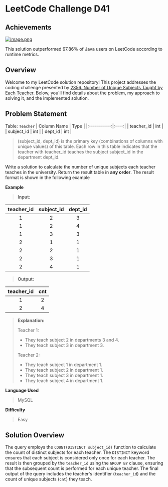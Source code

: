 
# LeetCode Challenge D41
## Achievements
[![image.png](https://i.postimg.cc/tR5RX1cz/image.png)](https://postimg.cc/Hjr1zLdJ)

This solution outperformed 97.86% of Java users on LeetCode according to runtime metrics.

## Overview

Welcome to my LeetCode solution repository! This project addresses the coding challenge presented by [2356. Number of Unique Subjects Taught by Each Teacher](https://leetcode.com/problems/number-of-unique-subjects-taught-by-each-teacher/). Below, you'll find details about the problem, my approach to solving it, and the implemented solution.

## Problem Statement
Table:  `Teacher`
| Column Name | Type |
|:-----------:|:----:|
|  teacher_id |  int |
|  subject_id |  int |
|   dept_id   |  int |

> (subject_id, dept_id) is the primary key (combinations of columns with unique values) of this table. Each row in this table indicates that the teacher with teacher_id teaches the subject subject_id in the department dept_id.

Write a solution to calculate the number of unique subjects each teacher teaches in the university.
Return the result table in  **any order**.
The result format is shown in the following example

**Example**
> **Input:** 

| teacher_id | subject_id | dept_id |
|:----------:|:----------:|:-------:|
|      1     |      2     |    3    |
|      1     |      2     |    4    |
|      1     |      3     |    3    |
|      2     |      1     |    1    |
|      2     |      2     |    1    |
|      2     |      3     |    1    |
|      2     |      4     |    1    |

>**Output:** 

| teacher_id | cnt |
|:----------:|:---:|
|      1     |  2  |
|      2     |  4  |

>**Explanation:**
>
>Teacher 1:
>   - They teach subject 2 in departments 3 and 4.
>   - They teach subject 3 in department 3. 
>   
>Teacher 2:
>   - They teach subject 1 in department 1.
>   - They teach subject 2 in department 1.
>   - They teach subject 3 in department 1.
>   - They teach subject 4 in department 1.

**Language Used**
> MySQL

**Difficulty**
> Easy

## Solution Overview
The query employs the `COUNT(DISTINCT subject_id)` function to calculate the count of distinct subjects for each teacher. The `DISTINCT` keyword ensures that each subject is considered only once for each teacher. The result is then grouped by the `teacher_id` using the `GROUP BY` clause, ensuring that the subsequent count is performed for each unique teacher. The final output of the query includes the teacher's identifier (`teacher_id`) and the count of unique subjects (`cnt`) they teach.
